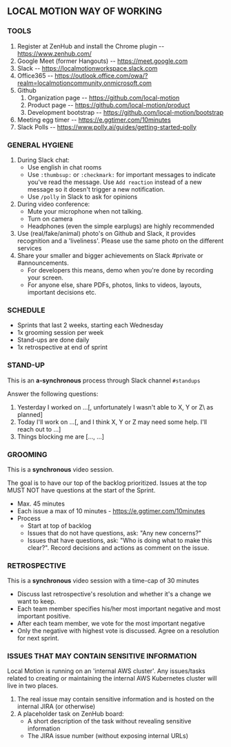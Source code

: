 ## LOCAL MOTION WAY OF WORKING

### TOOLS

1. Register at ZenHub and install the Chrome plugin -- https://www.zenhub.com/
1. Google Meet (former Hangouts) -- https://meet.google.com
1. Slack -- https://localmotionworkspace.slack.com
1. Office365 -- https://outlook.office.com/owa/?realm=localmotioncommunity.onmicrosoft.com
1. Github 
    1. Organization page -- https://github.com/local-motion
    1. Product page -- https://github.com/local-motion/product
    1. Development bootstrap -- https://github.com/local-motion/bootstrap
1. Meeting egg timer -- https://e.ggtimer.com/10minutes
1. Slack Polls -- https://www.polly.ai/guides/getting-started-polly


### GENERAL HYGIENE 
1. During Slack chat:
    - Use english in chat rooms
    - Use `:thumbsup:` or `:checkmark:` for important messages to indicate you've read the 
    message. Use `Add reaction` instead of a new message so it doesn't trigger a new notification.
    - Use `/polly` in Slack to ask for opinions
1. During video conference:
    - Mute your microphone when not talking.
    - Turn on camera
    - Headphones (even the simple earplugs) are highly recommended 
1. Use (real/fake/animal) photo's on Github and Slack, it provides recognition and 
   a 'liveliness'. Please use the same photo on the different services
1. Share your smaller and bigger achievements on Slack #private or #announcements. 
    - For developers this means, demo when you're done by recording your screen.
    - For anyone else, share PDFs, photos, links to videos, layouts, important decisions etc.  


### SCHEDULE

- Sprints that last 2 weeks, starting each Wednesday
- 1x grooming session per week
- Stand-ups are done daily
- 1x retrospective at end of sprint


### STAND-UP

This is an **a-synchronous** process through Slack channel `#standups`

Answer the following questions:

1. Yesterday I worked on ...\[, unfortunately I wasn't able to X, Y or Z\ as planned]
1. Today I'll work on ...\[, and I think X, Y or Z may need some help. I'll reach out to ...\]
1. Things blocking me are \[..., ...\]

### GROOMING

This is a **synchronous** video session.

The goal is to have our top of the backlog prioritized. Issues at the top MUST NOT have questions
at the start of the Sprint.

- Max. 45 minutes
- Each issue a max of 10 minutes - https://e.ggtimer.com/10minutes
- Process
    - Start at top of backlog
    - Issues that do not have questions, ask: "Any new concerns?"
    - Issues that have questions, ask: "Who is doing what to make this clear?". Record
    decisions and actions as comment on the issue.

### RETROSPECTIVE

This is a **synchronous** video session with a time-cap of 30 minutes

- Discuss last retrospective's resolution and whether it's a change we want to keep.
- Each team member specifies his/her most important negative and most important positive.
- After each team member, we vote for the most important negative
- Only the negative with highest vote is discussed. Agree on a resolution for next sprint.


### ISSUES THAT MAY CONTAIN SENSITIVE INFORMATION

Local Motion is running on an 'internal AWS cluster'. Any issues/tasks related to creating or maintaining
the internal AWS Kubernetes cluster will live in two places.

1. The real issue may contain sensitive information and is hosted on the internal JIRA (or otherwise) 
1. A placeholder task on ZenHub board: 
    - A short description of the task without revealing sensitive information
    - The JIRA issue number (without exposing internal URLs)
    
    